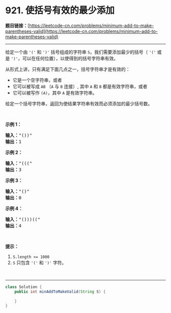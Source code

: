 # 921. 使括号有效的最少添加

**题目链接：**[https://leetcode-cn.com/problems/minimum-add-to-make-parentheses-valid](https://leetcode-cn.com/problems/minimum-add-to-make-parentheses-valid)

---

<div class="content__1Y2H">
 <div class="notranslate">
  <p>给定一个由&nbsp;<code>'('</code>&nbsp;和&nbsp;<code>')'</code>&nbsp;括号组成的字符串 <code>S</code>，我们需要添加最少的括号（ <code>'('</code>&nbsp;或是&nbsp;<code>')'</code>，可以在任何位置），以使得到的括号字符串有效。</p> 
  <p>从形式上讲，只有满足下面几点之一，括号字符串才是有效的：</p> 
  <ul> 
   <li>它是一个空字符串，或者</li> 
   <li>它可以被写成&nbsp;<code>AB</code>&nbsp;（<code>A</code>&nbsp;与&nbsp;<code>B</code>&nbsp;连接）, 其中&nbsp;<code>A</code> 和&nbsp;<code>B</code>&nbsp;都是有效字符串，或者</li> 
   <li>它可以被写作&nbsp;<code>(A)</code>，其中&nbsp;<code>A</code>&nbsp;是有效字符串。</li> 
  </ul> 
  <p>给定一个括号字符串，返回为使结果字符串有效而必须添加的最少括号数。</p> 
  <p>&nbsp;</p> 
  <p><strong>示例 1：</strong></p> 
  <pre class="language-text"><strong>输入：</strong>"())"
<strong>输出：</strong>1
</pre> 
  <p><strong>示例 2：</strong></p> 
  <pre class="language-text"><strong>输入：</strong>"((("
<strong>输出：</strong>3
</pre> 
  <p><strong>示例 3：</strong></p> 
  <pre class="language-text"><strong>输入：</strong>"()"
<strong>输出：</strong>0
</pre> 
  <p><strong>示例 4：</strong></p> 
  <pre class="language-text"><strong>输入：</strong>"()))(("
<strong>输出：</strong>4</pre> 
  <p>&nbsp;</p> 
  <p><strong>提示：</strong></p> 
  <ol> 
   <li><code>S.length &lt;= 1000</code></li> 
   <li><code>S</code> 只包含&nbsp;<code>'('</code> 和&nbsp;<code>')'</code>&nbsp;字符。</li> 
  </ol> 
  <p>&nbsp;</p> 
 </div>
</div>

---

```java
class Solution {
    public int minAddToMakeValid(String S) {
        
    }
}
```